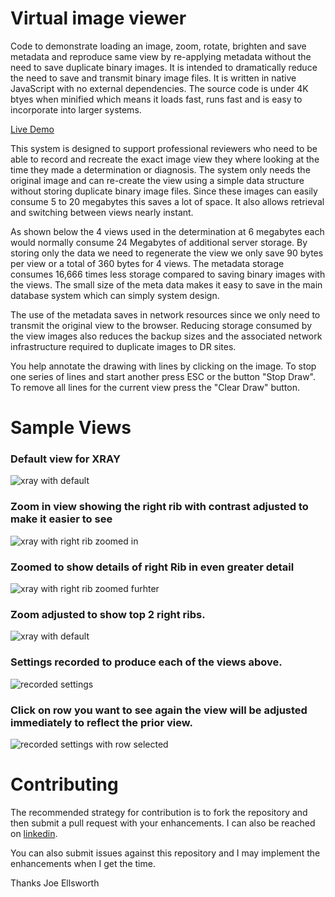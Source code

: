 # Virtual image viewer
Code to demonstrate loading an image, zoom, rotate, brighten and save metadata and reproduce same view by re-applying metadata without the need to save duplicate binary images.    It is intended to dramatically reduce the need to save and transmit binary image files.    It is written in native JavaScript with no external dependencies.   The source code is under 4K btyes when minified which means it loads fast, runs fast and is easy to incorporate into larger systems.

[Live Demo](https://joeatbayes.github.io/javascript-image-viewer/)

This system is designed to support professional reviewers who need to be able to record and recreate the exact image view they where looking at the time they made a determination or diagnosis.     The system only needs the original image and can re-create the view using a simple data structure  without storing duplicate binary image files.   Since these images can easily consume 5 to 20 megabytes this saves a lot of space.   It also allows retrieval and switching between views nearly instant.

As shown below the 4 views used in the determination at 6 megabytes each would normally consume 24 Megabytes of additional server storage.    By storing only the data we need to regenerate the view we only  save  90 bytes per view or a total of 360 bytes for 4 views.    The metadata storage consumes 16,666 times less storage compared to saving binary images with the views.  The small size of the meta data makes it easy to save in the main database system which can simply system design.  

The use of the metadata saves in network resources  since we only need to transmit the original view to the browser.    Reducing storage consumed by the view images also reduces the backup sizes and the associated network infrastructure required to duplicate images to DR sites.  

You help annotate the drawing with lines by clicking on the image.  To stop one series of lines and start another press ESC or the button "Stop Draw".   To remove all lines for the current view press the "Clear Draw" button.

# Sample Views 

### Default view for XRAY

![xray with default](documentation/sample-img/xray-with-default-viewer.jpg)



### Zoom in view showing the right rib with contrast adjusted to make it easier to see

![xray with right rib zoomed in](documentation/sample-img/xray-with-right-rib-zoomed-in.jpg)



### Zoomed to show details of right Rib in even greater detail

![xray with right rib zoomed furhter](documentation/sample-img/xray-wit-right-rib-zoom-2.jpg)



### Zoom adjusted to show top 2 right ribs. 

![xray with default](documentation/sample-img/xray-with-right-rib-zoom-compare.jpg)



### Settings recorded to produce each of the views above.

![recorded settings](documentation/sample-img/recorded-settings-for-xray-view.jpg)

### Click on row you want to see again the view will be adjusted immediately to reflect the prior view.

![recorded settings with row selected](documentation/sample-img/recorded-settings-for-xray-view-row-highlight.jpg)



# Contributing

The recommended strategy for contribution is to fork the repository and then submit a pull request with your enhancements.   I can also be reached on [linkedin](https://www.linkedin.com/in/joe-ellsworth-68222).

You can also submit issues against this repository and I may implement the enhancements when I get the time. 

Thanks Joe Ellsworth

